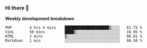 ### Hi there 👋


**Weekly development breakdown**

<!--START_SECTION:waka-->
```text
PHP        4 hrs 4 mins    ████████████████████▒░░░░   81.75 % 
VimL       50 mins         ████▒░░░░░░░░░░░░░░░░░░░░   16.95 % 
HTML       2 mins          ▒░░░░░░░░░░░░░░░░░░░░░░░░   00.81 % 
Markdown   1 min           ░░░░░░░░░░░░░░░░░░░░░░░░░   00.50 % 
```
<!--END_SECTION:waka-->
